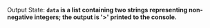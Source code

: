 Output State: **`data` is a list containing two strings representing non-negative integers; the output is '>' printed to the console.**